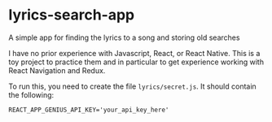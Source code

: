 # lyrics-search-app
A simple app for finding the lyrics to a song and storing old searches

I have no prior experience with Javascript, React, or React Native. This is a toy project to practice them and in particular to get experience working with React Navigation and Redux.

To run this, you need to create the file `lyrics/secret.js`. It should contain the following:
```
REACT_APP_GENIUS_API_KEY='your_api_key_here'
```